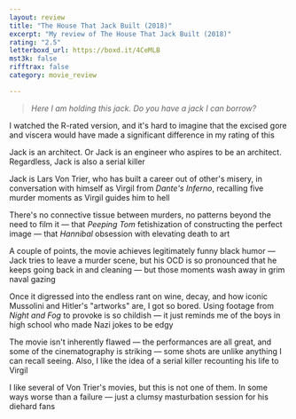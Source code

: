 ```yaml
---
layout: review
title: "The House That Jack Built (2018)"
excerpt: "My review of The House That Jack Built (2018)"
rating: "2.5"
letterboxd_url: https://boxd.it/4CeMLB
mst3k: false
rifftrax: false
category: movie_review

---
```


<blockquote><i>Here I am holding this jack. Do you have a jack I can borrow?</i></blockquote>I watched the R-rated version, and it's hard to imagine that the excised gore and viscera would have made a significant difference in my rating of this

Jack is an architect. Or Jack is an engineer who aspires to be an architect. Regardless, Jack is also a serial killer

Jack is Lars Von Trier, who has built a career out of other's misery, in conversation with himself as Virgil from <i>Dante's Inferno</i>, recalling five murder moments as Virgil guides him to hell

There's no connective tissue between murders, no patterns beyond the need to film it — that <i>Peeping Tom</i> fetishization of constructing the perfect image — that <i>Hannibal</i> obsession with elevating death to art

A couple of points, the movie achieves legitimately funny black humor — Jack tries to leave a murder scene, but his OCD is so pronounced that he keeps going back in and cleaning — but those moments wash away in grim naval gazing

Once it digressed into the endless rant on wine, decay, and how iconic Mussolini and Hitler's "artworks" are, I got so bored. Using footage from <i>Night and Fog</i> to provoke is so childish — it just reminds me of the boys in high school who made Nazi jokes to be edgy

The movie isn't inherently flawed — the performances are all great, and some of the cinematography is striking — some shots are unlike anything I can recall seeing. Also, I like the idea of a serial killer recounting his life to Virgil

I like several of Von Trier's movies, but this is not one of them. In some ways worse than a failure — just a clumsy masturbation session for his diehard fans